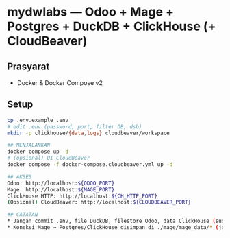 # mydwlabs — Odoo + Mage + Postgres + DuckDB + ClickHouse (+ CloudBeaver)

## Prasyarat
- Docker & Docker Compose v2

## Setup
```bash
cp .env.example .env
# edit .env (password, port, filter DB, dsb)
mkdir -p clickhouse/{data,logs} cloudbeaver/workspace

## MENJALANKAN
docker compose up -d
# (opsional) UI CloudBeaver
docker compose -f docker-compose.cloudbeaver.yml up -d

## AKSES
Odoo: http://localhost:${ODOO_PORT}
Mage: http://localhost:${MAGE_PORT}
ClickHouse HTTP: http://localhost:${CH_HTTP_PORT}
(Opsional) CloudBeaver: http://localhost:${CLOUDBEAVER_PORT}

## CATATAN
* Jangan commit .env, file DuckDB, filestore Odoo, data ClickHouse (sudah di .gitignore).
* Koneksi Mage → Postgres/ClickHouse disimpan di ./mage/mage_data/* (jangan commit).
